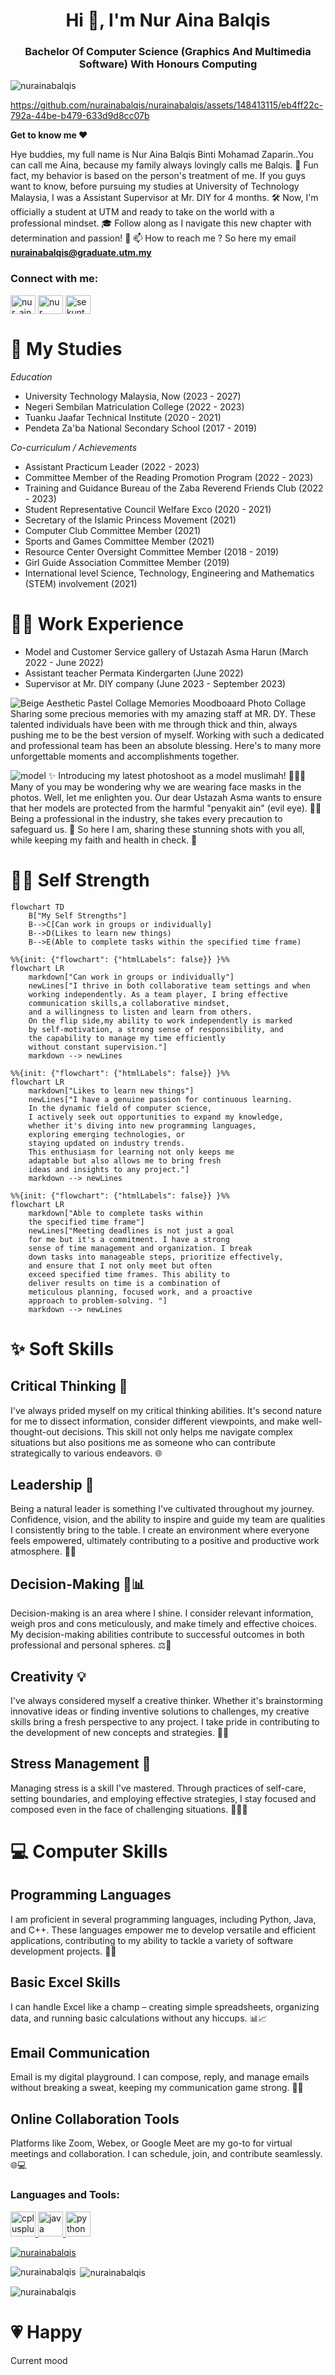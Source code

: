 <h1 align="center">Hi 👋, I'm Nur Aina Balqis</h1>
<h3 align="center">Bachelor Of Computer Science (Graphics And Multimedia Software) With Honours Computing</h3>

<p align="left"> <img src="https://komarev.com/ghpvc/?username=nurainabalqis&label=Profile%20views&color=0e75b6&style=flat" alt="nurainabalqis" /> </p>



https://github.com/nurainabalqis/nurainabalqis/assets/148413115/eb4ff22c-792a-44be-b479-633d9d8cc07b


**Get to know me ❤️**

Hye buddies, my full name is Nur Aina Balqis Binti Mohamad Zaparin..You can call me Aina, because my family always lovingly calls me Balqis. 🤗 Fun fact, my behavior is based on the person's treatment of me. If you guys want to know, before pursuing my studies at University of Technology Malaysia, I was a Assistant Supervisor at Mr. DIY for 4 months. 🛠️ Now, I'm officially a student at UTM and ready to take on the world with a professional mindset. 🎓 Follow along as I navigate this new chapter with determination and passion! 💪 
📫 How to reach me ? So here my email **nurainabalqis@graduate.utm.my**

<h3 align="left">Connect with me:</h3>
<p align="left">
<a href="https://instagram.com/nur_ainabalqis" target="blank"><img align="center" src="https://raw.githubusercontent.com/rahuldkjain/github-profile-readme-generator/master/src/images/icons/Social/instagram.svg" alt="nur_ainabalqis" height="30" width="40" /></a>
<a href="https://www.linkedin.com/in/nur-aina-balqis-4917722a9" target="blank"><img align="center" src="https://raw.githubusercontent.com/rahuldkjain/github-profile-readme-generator/master/src/images/icons/Social/linked-in-alt.svg" alt="nur aina balqis" height="30" width="40" /></a>
<a href="https://youtube.com/@sekuntumainacindy?si=5nFaxRzH4OX4sAqD" target="blank"><img align="center" src="https://raw.githubusercontent.com/rahuldkjain/github-profile-readme-generator/master/src/images/icons/Social/youtube.svg" alt="sekuntumainacindy" height="30" width="40" /></a>
</p>

# :notebook_with_decorative_cover: My Studies

_Education_
- University Technology Malaysia, Now (2023 - 2027)
- Negeri Sembilan Matriculation College (2022 - 2023)
- Tuanku Jaafar Technical Institute (2020 - 2021)
- Pendeta Za'ba National Secondary School (2017 - 2019)


_Co-curriculum / Achievements_
- Assistant Practicum Leader (2022 - 2023)
- Committee Member of the Reading Promotion Program (2022 - 2023)
- Training and Guidance Bureau of the Zaba Reverend Friends Club (2022 - 2023)
- Student Representative Council Welfare Exco (2020 - 2021)
- Secretary of the Islamic Princess Movement (2021)
- Computer Club Committee Member (2021)
- Sports and Games Committee Member (2021)
- Resource Center Oversight Committee Member (2018 - 2019)
- Girl Guide Association Committee Member (2019)
- International level Science, Technology, Engineering and Mathematics (STEM) involvement (2021)

# 👩‍💻 Work Experience
- Model and Customer Service gallery of Ustazah Asma Harun (March 2022 - June 2022)
- Assistant teacher Permata Kindergarten (June 2022)
- Supervisor at Mr. DIY company (June 2023 - September 2023)

  

![Beige Aesthetic Pastel Collage Memories Moodboaard Photo Collage](https://github.com/nurainabalqis/nurainabalqis/assets/148413115/41c916e4-1cb8-4693-be67-ed2aa1ee2675)
Sharing some precious memories with my amazing staff at MR. DY. These talented individuals have been with me through thick and thin, always pushing me to be the best version of myself. Working with such a dedicated and professional team has been an absolute blessing. Here's to many more unforgettable moments and accomplishments together.


![model](https://github.com/nurainabalqis/nurainabalqis/assets/148413115/e394bf64-8d62-4b6f-818e-bf53f37bdfa9)
✨ Introducing my latest photoshoot as a model muslimah! 🧕🏼✨ Many of you may be wondering why we are wearing face masks in the photos. Well, let me enlighten you. Our dear Ustazah Asma wants to ensure that her models are protected from the harmful "penyakit ain" (evil eye). 🙏🏼 Being a professional in the industry, she takes every precaution to safeguard us. 💫 So here I am, sharing these stunning shots with you all, while keeping my faith and health in check. 🤍

# 🤜🤛 Self Strength
```mermaid
flowchart TD
    B["My Self Strengths"]
    B-->C[Can work in groups or individually]
    B-->D(Likes to learn new things)
    B-->E(Able to complete tasks within the specified time frame)
  ```
```mermaid
%%{init: {"flowchart": {"htmlLabels": false}} }%%
flowchart LR
    markdown["Can work in groups or individually"]
    newLines["I thrive in both collaborative team settings and when 
    working independently. As a team player, I bring effective 
    communication skills,a collaborative mindset,
    and a willingness to listen and learn from others. 
    On the flip side,my ability to work independently is marked  
    by self-motivation, a strong sense of responsibility, and
    the capability to manage my time efficiently 
    without constant supervision."]
    markdown --> newLines

  ```

```mermaid
%%{init: {"flowchart": {"htmlLabels": false}} }%%
flowchart LR
    markdown["Likes to learn new things"]
    newLines["I have a genuine passion for continuous learning. 
    In the dynamic field of computer science,
    I actively seek out opportunities to expand my knowledge,
    whether it's diving into new programming languages,
    exploring emerging technologies, or
    staying updated on industry trends.
    This enthusiasm for learning not only keeps me
    adaptable but also allows me to bring fresh 
    ideas and insights to any project."]
    markdown --> newLines

  ```

```mermaid
%%{init: {"flowchart": {"htmlLabels": false}} }%%
flowchart LR
    markdown["Able to complete tasks within 
    the specified time frame"]
    newLines["Meeting deadlines is not just a goal 
    for me but it's a commitment. I have a strong 
    sense of time management and organization. I break 
    down tasks into manageable steps, prioritize effectively, 
    and ensure that I not only meet but often 
    exceed specified time frames. This ability to 
    deliver results on time is a combination of 
    meticulous planning, focused work, and a proactive 
    approach to problem-solving. "]
    markdown --> newLines

  ```


# ✨ Soft Skills
## Critical Thinking 🤔
I've always prided myself on my critical thinking abilities. It's second nature for me to dissect information, consider different viewpoints, and make well-thought-out decisions. This skill not only helps me navigate complex situations but also positions me as someone who can contribute strategically to various endeavors. 🌐

## Leadership 🚀
Being a natural leader is something I've cultivated throughout my journey. Confidence, vision, and the ability to inspire and guide my team are qualities I consistently bring to the table. I create an environment where everyone feels empowered, ultimately contributing to a positive and productive work atmosphere. 🌟👥

## Decision-Making 🤔📊
Decision-making is an area where I shine. I consider relevant information, weigh pros and cons meticulously, and make timely and effective choices. My decision-making abilities contribute to successful outcomes in both professional and personal spheres. ⚖️💼

## Creativity 💡
I've always considered myself a creative thinker. Whether it's brainstorming innovative ideas or finding inventive solutions to challenges, my creative skills bring a fresh perspective to any project. I take pride in contributing to the development of new concepts and strategies. 🌈🎨

## Stress Management 🌊
Managing stress is a skill I've mastered. Through practices of self-care, setting boundaries, and employing effective strategies, I stay focused and composed even in the face of challenging situations. 🧘‍♂️💪


# 💻 Computer Skills

## Programming Languages
I am proficient in several programming languages, including Python, Java, and C++. These languages empower me to develop versatile and efficient applications, contributing to my ability to tackle a variety of software development projects. 🚀💡

## Basic Excel Skills
I can handle Excel like a champ – creating simple spreadsheets, organizing data, and running basic calculations without any hiccups. 📊📈

## Email Communication
Email is my digital playground. I can compose, reply, and manage emails without breaking a sweat, keeping my communication game strong. 📧💬

## Online Collaboration Tools
Platforms like Zoom, Webex, or Google Meet are my go-to for virtual meetings and collaboration. I can schedule, join, and contribute seamlessly. 🌐💻



<h3 align="left">Languages and Tools:</h3>
<p align="left"> <a href="https://www.w3schools.com/cpp/" target="_blank" rel="noreferrer"> <img src="https://raw.githubusercontent.com/devicons/devicon/master/icons/cplusplus/cplusplus-original.svg" alt="cplusplus" width="40" height="40"/> </a> <a href="https://www.java.com" target="_blank" rel="noreferrer"> <img src="https://raw.githubusercontent.com/devicons/devicon/master/icons/java/java-original.svg" alt="java" width="40" height="40"/> </a> <a href="https://www.python.org" target="_blank" rel="noreferrer"> <img src="https://raw.githubusercontent.com/devicons/devicon/master/icons/python/python-original.svg" alt="python" width="40" height="40"/> </a> </p>

<p align="left"> <a href="https://github.com/ryo-ma/github-profile-trophy"><img src="https://github-profile-trophy.vercel.app/?username=nurainabalqis" alt="nurainabalqis" /></a> </p>

<p><img align="left" src="https://github-readme-stats.vercel.app/api/top-langs?username=nurainabalqis&show_icons=true&locale=en&layout=compact" alt="nurainabalqis" /></p>

<p>&nbsp;<img align="center" src="https://github-readme-stats.vercel.app/api?username=nurainabalqis&show_icons=true&locale=en" alt="nurainabalqis" /></p>

<p><img align="center" src="https://github-readme-streak-stats.herokuapp.com/?user=nurainabalqis&" alt="nurainabalqis" /></p>

# :heartpulse: Happy
Current mood

